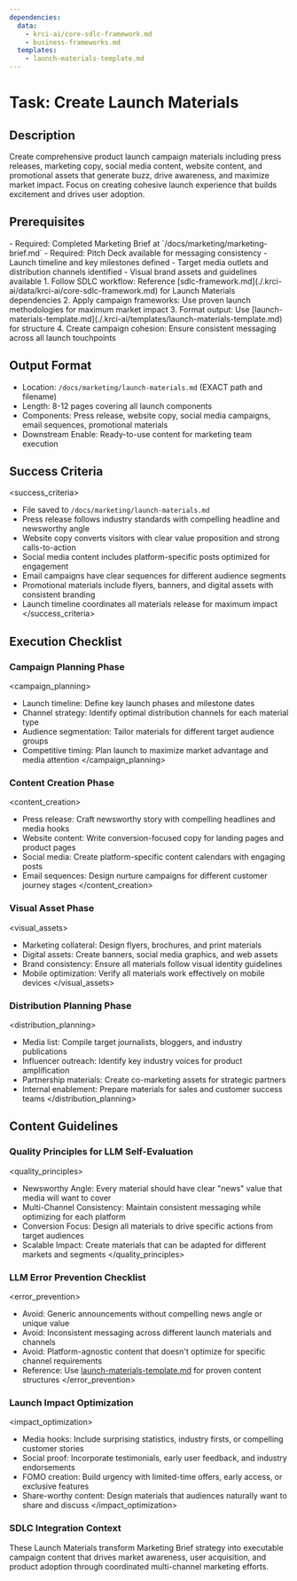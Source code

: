 ```yaml
---
dependencies:
  data:
    - krci-ai/core-sdlc-framework.md
    - business-frameworks.md
  templates:
    - launch-materials-template.md
---
```


# Task: Create Launch Materials

## Description

Create comprehensive product launch campaign materials including press releases, marketing copy, social media content, website content, and promotional assets that generate buzz, drive awareness, and maximize market impact. Focus on creating cohesive launch experience that builds excitement and drives user adoption.

## Prerequisites

<prerequisites>
- Required: Completed Marketing Brief at `/docs/marketing/marketing-brief.md`
- Required: Pitch Deck available for messaging consistency
- Launch timeline and key milestones defined
- Target media outlets and distribution channels identified
- Visual brand assets and guidelines available
</prerequisites>

<instructions>
1. Follow SDLC workflow: Reference [sdlc-framework.md](./.krci-ai/data/krci-ai/core-sdlc-framework.md) for Launch Materials dependencies
2. Apply campaign frameworks: Use proven launch methodologies for maximum market impact
3. Format output: Use [launch-materials-template.md](./.krci-ai/templates/launch-materials-template.md) for structure
4. Create campaign cohesion: Ensure consistent messaging across all launch touchpoints
</instructions>

## Output Format

- Location: `/docs/marketing/launch-materials.md` (EXACT path and filename)
- Length: 8-12 pages covering all launch components
- Components: Press release, website copy, social media campaigns, email sequences, promotional materials
- Downstream Enable: Ready-to-use content for marketing team execution

## Success Criteria

<success_criteria>
- File saved to `/docs/marketing/launch-materials.md`
- Press release follows industry standards with compelling headline and newsworthy angle
- Website copy converts visitors with clear value proposition and strong calls-to-action
- Social media content includes platform-specific posts optimized for engagement
- Email campaigns have clear sequences for different audience segments
- Promotional materials include flyers, banners, and digital assets with consistent branding
- Launch timeline coordinates all materials release for maximum impact
</success_criteria>

## Execution Checklist

### Campaign Planning Phase

<campaign_planning>
- Launch timeline: Define key launch phases and milestone dates
- Channel strategy: Identify optimal distribution channels for each material type
- Audience segmentation: Tailor materials for different target audience groups
- Competitive timing: Plan launch to maximize market advantage and media attention
</campaign_planning>

### Content Creation Phase

<content_creation>
- Press release: Craft newsworthy story with compelling headlines and media hooks
- Website content: Write conversion-focused copy for landing pages and product pages
- Social media: Create platform-specific content calendars with engaging posts
- Email sequences: Design nurture campaigns for different customer journey stages
</content_creation>

### Visual Asset Phase

<visual_assets>
- Marketing collateral: Design flyers, brochures, and print materials
- Digital assets: Create banners, social media graphics, and web assets
- Brand consistency: Ensure all materials follow visual identity guidelines
- Mobile optimization: Verify all materials work effectively on mobile devices
</visual_assets>

### Distribution Planning Phase

<distribution_planning>
- Media list: Compile target journalists, bloggers, and industry publications
- Influencer outreach: Identify key industry voices for product amplification
- Partnership materials: Create co-marketing assets for strategic partners
- Internal enablement: Prepare materials for sales and customer success teams
</distribution_planning>

## Content Guidelines

### Quality Principles for LLM Self-Evaluation

<quality_principles>
- Newsworthy Angle: Every material should have clear "news" value that media will want to cover
- Multi-Channel Consistency: Maintain consistent messaging while optimizing for each platform
- Conversion Focus: Design all materials to drive specific actions from target audiences
- Scalable Impact: Create materials that can be adapted for different markets and segments
</quality_principles>

### LLM Error Prevention Checklist

<error_prevention>
- Avoid: Generic announcements without compelling news angle or unique value
- Avoid: Inconsistent messaging across different launch materials and channels
- Avoid: Platform-agnostic content that doesn't optimize for specific channel requirements
- Reference: Use [launch-materials-template.md](./.krci-ai/templates/launch-materials-template.md) for proven content structures
</error_prevention>

### Launch Impact Optimization

<impact_optimization>
- Media hooks: Include surprising statistics, industry firsts, or compelling customer stories
- Social proof: Incorporate testimonials, early user feedback, and industry endorsements
- FOMO creation: Build urgency with limited-time offers, early access, or exclusive features
- Share-worthy content: Design materials that audiences naturally want to share and discuss
</impact_optimization>

### SDLC Integration Context

These Launch Materials transform Marketing Brief strategy into executable campaign content that drives market awareness, user acquisition, and product adoption through coordinated multi-channel marketing efforts.
